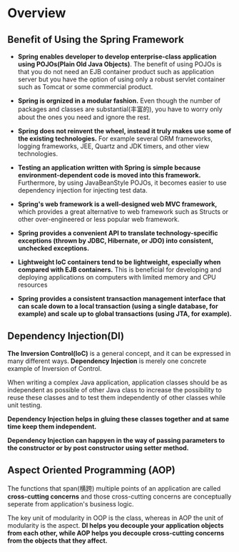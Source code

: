 # Overview

## Benefit of Using the Spring Framework

* **Spring enables developer to develop enterprise-class application using POJOs(Plain Old Java Objects)**. The benefit of using POJOs is that you do not need an EJB container product such as application server but you have the option of using only a robust servlet container such as Tomcat or some commercial product. 

* **Spring is orgnized in a modular fashion.** Even though the number of packages and classes are substantial(丰富的), you have to worry only about the ones you need and ignore the rest.

* **Spring does not reinvent the wheel, instead it truly makes use some of the existing technologies.** For example several ORM frameworks, logging frameworks, JEE, Quartz and JDK timers, and other view technologies.

* **Testing an application written with Spring is simple because environment-dependent code is moved into this framework.** Furthermore, by using JavaBeanStyle POJOs, it becomes easier to use dependency injection for injecting test data.

* **Spring's web framework is a well-designed web MVC framework,** which provides a great alternative to web framework such as Structs or other over-engineered or less popular web framework.

* **Spring provides a convenient API to translate technology-specific exceptions (thrown by JDBC, Hibernate, or JDO) into consistent, unchecked exceptions.** 

* **Lightweight IoC containers tend to be lightweight, especially when compared with EJB containers.** This is beneficial for developing and deploying applications on computers with limited memory and CPU resources

* **Spring provides a consistent transaction management interface that can scale down to a local transaction (using a single database, for example) and scale up to global transactions (using JTA, for example).**
  
## Dependency Injection(DI)

**The Inversion Control(IoC)** is a general concept, and it can be expressed in many different ways. **Dependency Injection** is merely one concrete example of Inversion of Control.

When writing a complex Java application, application classes should be as independent as possible of other Java class to increase the possibility to reuse these classes and to test them independently of other classes while unit testing. 

**Dependency Injection helps in gluing these classes together and at same time keep them independent.**

**Dependency Injection can happyen in the way of passing parameters to the constructor or by post constructor using setter method.**

## Aspect Oriented Programming (AOP)

The functions that span(横跨) multiple points of an application are called **cross-cutting concerns** and those cross-cutting concerns are conceptually seperate from application's business logic. 

The key unit of modularity in OOP is the class, whereas in AOP the unit of modularity is the aspect. **DI helps you decouple your application objects from each other, while AOP helps you decouple cross-cutting concerns from the objects that they affect.**





